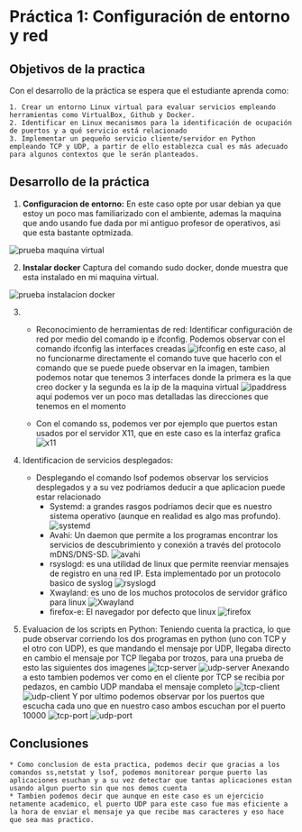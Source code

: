 <!--Headings -->

# **Práctica 1: Configuración de entorno y red**

## **Objetivos de la practica**

Con el desarrollo de la práctica se espera que el estudiante aprenda como:

    1. Crear un entorno Linux virtual para evaluar servicios empleando herramientas como VirtualBox, Github y Docker.
    2. Identificar en Linux mecanismos para la identificación de ocupación de puertos y a qué servicio está relacionado
    3. Implementar un pequeño servicio cliente/servidor en Python empleando TCP y UDP, a partir de ello establezca cual es más adecuado para algunos contextos que le serán planteados.

## **Desarrollo de la práctica**

1. **Configuracion de entorno:** En este caso opte por usar debian ya que estoy un poco mas familiarizado con  el ambiente, ademas la maquina que ando usando fue dada por mi antiguo profesor de operativos, asi que esta bastante optmizada.

![prueba maquina virtual](/resources/debian.png)

2. **Instalar docker** Captura del comando sudo docker, donde muestra que esta instalado en mi maquina virtual.

![prueba instalacion docker](/resources/sudo-docker.png)

3. 
    * Reconocimiento de herramientas de red: Identificar configuración de red por medio del comando ip e ifconfig. 
    Podemos observar con el comando ifconfig las interfaces creadas ![ifconfig](/resources/ifconfig.png)
    en este caso, al no funcionarme directamente el comando tuve que hacerlo con el comando que se puede puede observar en la imagen, tambien podemos notar que tenemos 3 interfaces donde la primera es la que creo docker y la segunda es la ip de la maquina virtual
    ![ipaddress](/resources/ipaddress.png)
    aqui podemos ver un poco mas detalladas las direcciones que tenemos en el momento

    * Con el comando ss, podemos ver por ejemplo que puertos estan usados por el servidor X11, que en este caso es la interfaz grafica 
    ![x11](/resources/x11.png)

4. Identificacion de servicios desplegados: 
    * Desplegando el comando lsof podemos observar los servicios desplegados y a su vez podriamos deducir a que aplicacion puede estar relacionado
        * Systemd: a grandes rasgos podriamos decir que es nuestro sistema operativo (aunque en realidad es algo mas profundo).
        ![systemd](/resources/systemd.png)
        * Avahi: Un daemon que permite a los programas encontrar los servicios de descubrimiento y conexión a través del protocolo mDNS/DNS-SD.
        ![avahi](/resources/avahi.png)
        * rsyslogd: es una utilidad de linux que permite reenviar mensajes de registro en una red IP. Esta implementado por un protocolo basico de syslog
        ![rsyslogd](/resources/rsyslogd.png)
        * Xwayland: es uno de los muchos protocolos de servidor gráfico para linux
        ![Xwayland](/resources/xwayland.png)
        * firefox-e: El navegador por defecto que linux 
        ![firefox](/resources/firefox.png)

5. Evaluacion de los scripts en Python:
    Teniendo cuenta la practica, lo que pude observar corriendo los dos programas en python (uno con TCP y el otro con UDP), es que mandando el mensaje por UDP, llegaba directo en cambio el mensaje por TCP llegaba por trozos, para una prueba de esto las siguientes dos imagenes
    ![tcp-server](/resources/TCP-server.png)
    ![udp-server](/resources/UDP-server.png)
    Anexando a esto tambien podemos ver como en el cliente por TCP se recibia por pedazos, en cambio UDP mandaba el mensaje completo
    ![tcp-client](/resources/TCP-client.png)
    ![udp-client](/resources/UDP-client.png)
    Y por ultimo podemos observar por los puertos que escucha cada uno que en nuestro caso ambos escuchan por el puerto 10000
    ![tcp-port](/resources/TCP-port.png)
    ![udp-port](/resources/UDP-port.png)

## Conclusiones

    * Como conclusion de esta practica, podemos decir que gracias a los comandos ss,netstat y lsof, podemos monitorear porque puerto las aplicaciones esuchan y a su vez detectar que tantas aplicaciones estan usando algun puerto sin que nos demos cuenta
    * Tambien podemos decir que aunque en este caso es un ejercicio netamente academico, el puerto UDP para este caso fue mas eficiente a la hora de enviar el mensaje ya que recibe mas caracteres y eso hace que sea mas practico.
